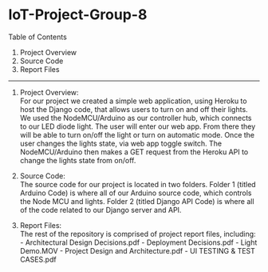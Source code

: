 # IoT-Project-Group-8

<!-- Table of Contents -->

Table of Contents
  1. Project Overview 
  2. Source Code 
  3. Report Files
  
---------------------------------------------------------------------------------------------------------------------------------------------

1. Project Overview:  
For our project we created a simple web application, using Heroku to host the Django code, that allows users to turn on and off their lights. 
We used the NodeMCU/Arduino as our controller hub, which connects to our LED diode light. The user will enter our web app. From there they 
will be able to turn on/off the light or turn on automatic mode. Once the user changes the lights state, via web app toggle switch. The 
NodeMCU/Arduino then makes a GET request from the Heroku API to change the lights state from on/off.

2. Source Code:    
The source code for our project is located in two folders. Folder 1 (titled Arduino Code) is where all of our Arduino source code, which 
controls the Node MCU and lights. Folder 2 (titled Django API Code) is where all of the code related to our Django server and API.
        
3. Report Files:   
The rest of the repository is comprised of project report files, including:  
         - Architectural Design Decisions.pdf 
         - Deployment Decisions.pdf 
         - Light Demo.MOV 
         - Project Design and Architecture.pdf 
         - UI TESTING & TEST CASES.pdf 
          
